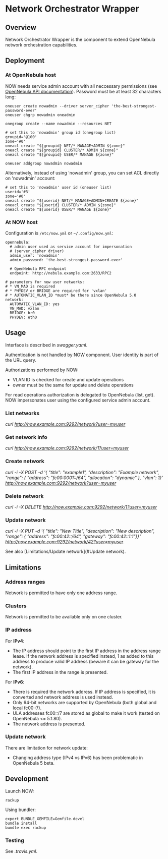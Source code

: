 # Network Orchestrator Wrapper

## Overview
Network Orchestrator Wrapper is the component to extend OpenNebula network orchestration capabilities.

## Deployment

### At OpenNebula host

NOW needs service admin account with all neccessary permissions (see [OpenNebula API documentation](http://docs.opennebula.org/stable/integration/system_interfaces/api.html#onevnet)). Password must be at least 32 characters long:

    oneuser create nowadmin --driver server_cipher 'the-best-strongest-password-ever'
    oneuser chgrp nowadmin oneadmin

    onegroup create --name nowadmin --resources NET

    # set this to 'nowadmin' group id (onegroup list)
    groupid='@100'
    zone='#0'
    oneacl create "${groupid} NET/* MANAGE+ADMIN ${zone}"
    oneacl create "${groupid} CLUSTER/* ADMIN ${zone}"
    oneacl create "${groupid} USER/* MANAGE ${zone}"

    oneuser addgroup nowadmin nowadmin

Alternatively, instead of using 'nowadmin' group, you can set ACL directly on 'nowadmin' account:

    # set this to 'nowadmin' user id (oneuser list)
    userid='#3'
    zone='#0'
    oneacl create "${userid} NET/* MANAGE+ADMIN+CREATE ${zone}"
    oneacl create "${userid} CLUSTER/* ADMIN ${zone}"
    oneacl create "${userid} USER/* MANAGE ${zone}"

### At NOW host

Configuration is `/etc/now.yml` or `~/.config/now.yml`:

    opennebula:
      # admin user used as service account for impersonation
      # (server_cipher driver)
      admin_user: 'nowadmin'
      admin_password: 'the-best-strongest-password-ever'

      # OpenNebula RPC endpoint
      endpoint: http://nebula.example.com:2633/RPC2

    # parameters for new user networks:
    # * VN_MAD is required
    # * PHYDEV or BRIDGE are required for 'vxlan'
    # * AUTOMATIC_VLAN_ID *must* be there since OpenNebula 5.0
    network:
      AUTOMATIC_VLAN_ID: yes
      VN_MAD: vxlan
      BRIDGE: br0
      PHYDEV: eth0

## Usage
Interface is described in *swagger.yaml*.

Authentication is not handled by NOW component. User identity is part of the URL query.

Authorizations performed by NOW:

* VLAN ID is checked for create and update operations
* owner must be the same for update and delete operations

For read operations authorization is delegated to OpenNebula (list, get). NOW impersonates user using the configured service admin account.

### List networks

 *curl http://now.example.com:9292/network?user=myuser*

### Get network info

 *curl http://now.example.com:9292/network/1?user=myuser*

### Create network

 *curl -i -X POST -d '{ "title": "example1", "description": "Example network", "range": { "address": "fc00:0001::/64", "allocation": "dynamic" }, "vlan": 1}' http://now.example.com:9292/network?user=myuser*

### Delete network

 *curl -i -X DELETE http://now.example.com:9292/network/1?user=myuser*

### Update network

 *curl -i -X PUT -d '{ "title": "New Title", "description": "New description", "range": { "address": "fc00:42::/64", "gateway": "fc00:42::1:1"}}" http://now.example.com:9292/network/42?user=myuser*

See also [Limitations/Update network](#Update network).

## Limitations

### Address ranges

Network is permitted to have only one address range.

### Clusters

Network is permitted to be available only on one cluster.

### IP address

For **IPv4**:

* The IP address should point to the first IP address in the address range lease. If the network address is specified instead, 1 as added to this address to produce valid IP address (beware it can be gateway for the network).
* The first IP address in the range is presented.

For **IPv6**:

* There is required the network address. If IP address is specified, it is converted and network address is used instead.
* Only 64-bit networks are supported by OpenNebula (both global and local fc00::7).
* ULA addresses fc00::/7 are stored as global to make it work (tested on OpenNebula <= 5.1.80).
* The network address is presented.

### Update network

There are limitation for network update:

* Changing address type (IPv4 vs IPv6) has been problematic in OpenNebula 5 beta.

## Development

Launch NOW:

    rackup

Using bundler:

    export BUNDLE_GEMFILE=Gemfile.devel
    bundle install
    bundle exec rackup

### Testing

See *.travis.yml*.
